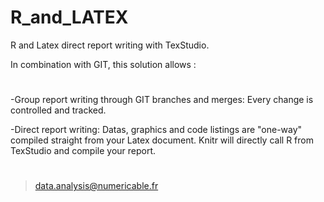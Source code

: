 # R_and_LATEX
R and Latex direct report writing with TexStudio.

In combination with GIT, this solution allows :

# 
-Group report writing through GIT branches and merges: Every change is controlled 
and tracked.

-Direct report writing: Datas, graphics and code listings are "one-way" compiled 
straight from your Latex document. Knitr will directly call R from TexStudio and compile your report.
#

>data.analysis@numericable.fr